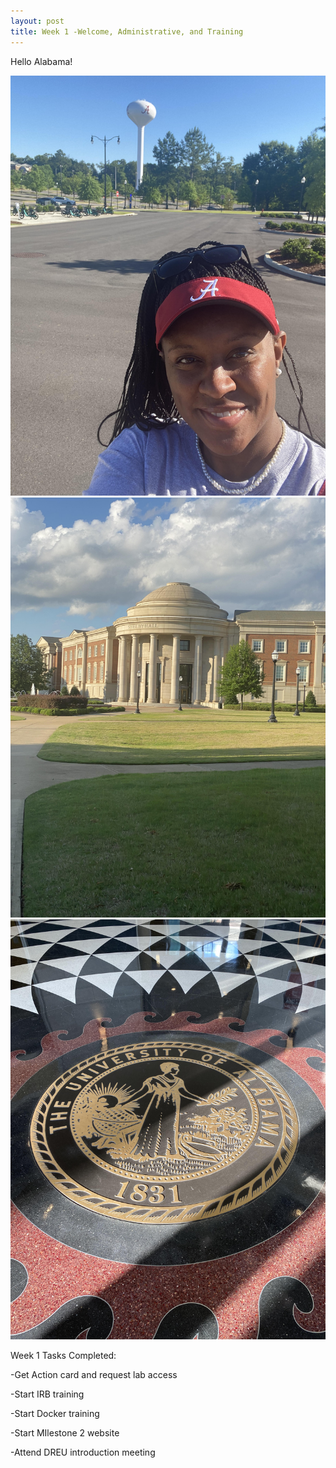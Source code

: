 ```yaml
---
layout: post
title: Week 1 -Welcome, Administrative, and Training
---
```


Hello Alabama!

![ua5](/images/ua5.jpg) ![ua3](/images/ua3.jpg) ![ua4](/images/ua4.jpg)

Week 1 Tasks Completed:

-Get Action card and request lab access	

-Start IRB training

-Start Docker training

-Start MIlestone 2 website

-Attend DREU introduction meeting
